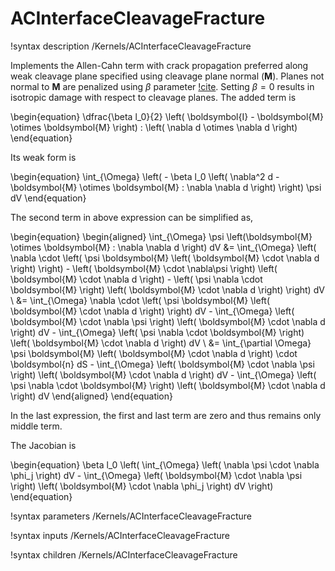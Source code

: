 # ACInterfaceCleavageFracture

!syntax description /Kernels/ACInterfaceCleavageFracture

Implements the Allen-Cahn term with crack propagation preferred along weak
cleavage plane specified using cleavage plane normal ($\boldsymbol{M}$). Planes
not normal to $\boldsymbol{M}$ are penalized using $\beta$ parameter
[!cite](ClaytonKnap2015). Setting $\beta=0$ results in isotropic damage with
respect to cleavage planes. The added term is

\begin{equation}
\dfrac{\beta l_0}{2} \left( \boldsymbol{I} - \boldsymbol{M} \otimes \boldsymbol{M} \right) : \left( \nabla d \otimes \nabla d \right)
\end{equation}

Its weak form is

\begin{equation}
\int_{\Omega} \left( - \beta l_0 \left( \nabla^2 d - \boldsymbol{M} \otimes \boldsymbol{M} : \nabla \nabla d \right) \right) \psi dV
\end{equation}

The second term in above expression can be simplified as,

\begin{equation}
\begin{aligned}
\int_{\Omega} \psi \left(\boldsymbol{M} \otimes \boldsymbol{M} : \nabla \nabla d \right) dV
&= \int_{\Omega} \left( \nabla \cdot \left( \psi \boldsymbol{M} \left( \boldsymbol{M} \cdot \nabla d \right) \right) - \left( \boldsymbol{M} \cdot \nabla\psi \right) \left( \boldsymbol{M} \cdot \nabla d \right) - \left( \psi \nabla \cdot \boldsymbol{M} \right) \left( \boldsymbol{M} \cdot \nabla d \right) \right) dV
\\
&= \int_{\Omega} \nabla \cdot \left( \psi \boldsymbol{M} \left( \boldsymbol{M} \cdot \nabla d \right) \right) dV - \int_{\Omega} \left( \boldsymbol{M} \cdot \nabla \psi \right) \left( \boldsymbol{M} \cdot \nabla d \right) dV - \int_{\Omega} \left( \psi \nabla \cdot \boldsymbol{M} \right) \left( \boldsymbol{M} \cdot \nabla d \right) dV
\\
&= \int_{\partial \Omega} \psi \boldsymbol{M} \left( \boldsymbol{M} \cdot \nabla d \right) \cdot \boldsymbol{n} dS - \int_{\Omega} \left( \boldsymbol{M} \cdot \nabla \psi \right) \left( \boldsymbol{M} \cdot \nabla d \right) dV - \int_{\Omega} \left( \psi \nabla \cdot \boldsymbol{M} \right) \left( \boldsymbol{M} \cdot \nabla d \right) dV
\end{aligned}
\end{equation}

In the last expression, the first and last term are zero and thus remains only
middle term.

The Jacobian is

\begin{equation}
\beta l_0 \left( \int_{\Omega} \left( \nabla \psi \cdot \nabla \phi_j \right) dV - \int_{\Omega} \left( \boldsymbol{M} \cdot \nabla \psi \right) \left( \boldsymbol{M} \cdot \nabla \phi_j \right) dV \right)
\end{equation}


!syntax parameters /Kernels/ACInterfaceCleavageFracture

!syntax inputs /Kernels/ACInterfaceCleavageFracture

!syntax children /Kernels/ACInterfaceCleavageFracture
